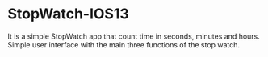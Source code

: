 # StopWatch-IOS13

It is a simple StopWatch app that count time in seconds, minutes and hours.
Simple user interface with the main three functions of the stop watch.

